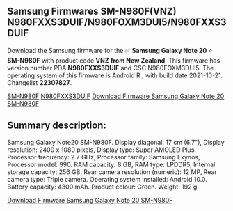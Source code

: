 <h2>Samsung Firmwares SM-N980F(VNZ) N980FXXS3DUIF/N980FOXM3DUI5/N980FXXS3DUIF</h2>
Download the Samsung firmware for the ✅ <strong>Samsung Galaxy Note 20 </strong> ⭐ <strong>SM-N980F</strong> with product code <strong>VNZ</strong> <strong> from New Zealand</strong>. This firmware has version number PDA <strong>N980FXXS3DUIF</strong> and CSC N980FOXM3DUI5. The operating system of this firmware is Android R , with build date 2021-10-21. Changelist <strong>22307827</strong>.


[SM-N980F](https://samfirm.shop/samsung/model/SM-N980F)
[N980FXXS3DUIF](https://samfirm.shop/samsung/pda/N980FXXS3DUIF)
[Download Firmware Samsung Galaxy Note 20 SM-N980F](https://samfirm.shop/samsung/firmware/467124)
<h2>Summary description:</h2>
<p>Samsung Galaxy Note20 SM-N980F. Display diagonal: 17 cm (6.7"), Display resolution: 2400 x 1080 pixels, Display type: Super AMOLED Plus. Processor frequency: 2.7 GHz, Processor family: Samsung Exynos, Processor model: 990. RAM capacity: 8 GB, RAM type: LPDDR5, Internal storage capacity: 256 GB. Rear camera resolution (numeric): 12 MP, Rear camera type: Triple camera. Operating system installed: Android 10.0. Battery capacity: 4300 mAh. Product colour: Green. Weight: 192 g</p>


[Download Firmware Samsung Galaxy Note 20 SM-N980F](https://samfirm.shop/samsung/firmware/467124)
